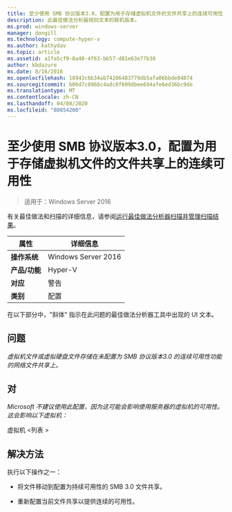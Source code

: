 ```yaml
---
title: 至少使用 SMB 协议版本3.0，配置为用于存储虚拟机文件的文件共享上的连续可用性
description: 此最佳做法分析器规则文本的联机版本。
ms.prod: windows-server
manager: dongill
ms.technology: compute-hyper-v
ms.author: kathydav
ms.topic: article
ms.assetid: a1fa5cf9-8a48-4f63-bb57-d81e63e77b30
author: kbdazure
ms.date: 8/16/2016
ms.openlocfilehash: 18943c6b34ab74206483779db5afa06bbde04874
ms.sourcegitcommit: b00d7c8968c4adc8f699dbee694afe6ed36bc9de
ms.translationtype: MT
ms.contentlocale: zh-CN
ms.lasthandoff: 04/08/2020
ms.locfileid: "80854200"
---
```

# <a name="use-at-least-smb-protocol-version-30-configured-for-continuous-availability-on-file-shares-that-store-files-for-virtual-machines"></a>至少使用 SMB 协议版本3.0，配置为用于存储虚拟机文件的文件共享上的连续可用性

>适用于：Windows Server 2016

有关最佳做法和扫描的详细信息，请参阅[运行最佳做法分析器扫描并管理扫描结果](https://go.microsoft.com/fwlink/p/?LinkID=223177)。  
  
|属性|详细信息|  
|-|-|  
|**操作系统**|Windows Server 2016|  
|**产品/功能**|Hyper-V|  
|**对应**|警告|  
|**类别**|配置|  
  
在以下部分中，"斜体" 指示在此问题的最佳做法分析器工具中出现的 UI 文本。  
  
## <a name="issue"></a>**问题**  
*虚拟机文件或虚拟硬盘文件存储在未配置为 SMB 协议版本3.0 的连续可用性功能的网络文件共享上。*  
  
## <a name="impact"></a>**对**  
*Microsoft 不建议使用此配置，因为这可能会影响使用服务器的虚拟机的可用性。这会影响以下虚拟机：*  
  
虚拟机 \<列表 >  
  
## <a name="resolution"></a>**解决方法**  
执行以下操作之一：  
  
-   将文件移动到配置为持续可用性的 SMB 3.0 文件共享。  
  
-   重新配置当前文件共享以提供连续的可用性。  
  


